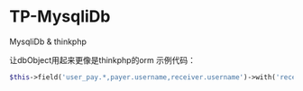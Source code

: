 # TP-MysqliDb
MysqliDb &amp; thinkphp

让dbObject用起来更像是thinkphp的orm
示例代码：
```php
$this->field('user_pay.*,payer.username,receiver.username')->with('receiver')->with('payer')->where($where)->limit($offset, $limit)->order($orderSort)->select();
```
